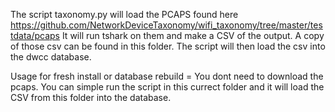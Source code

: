 The script taxonomy.py will load the PCAPS found here https://github.com/NetworkDeviceTaxonomy/wifi_taxonomy/tree/master/testdata/pcaps It will run tshark on them and make a CSV of the output. A copy of those csv can be found in this folder. The script will then load the csv into the dwcc database.

Usage for fresh install or database rebuild = You dont need to download the pcaps. You can simple run the script in this currect folder and it will load the CSV from this folder into the database. 
